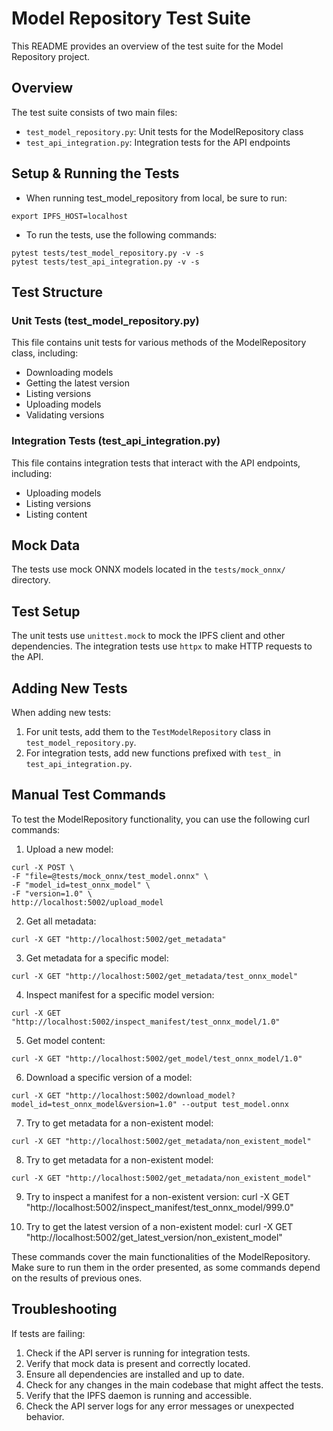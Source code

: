 # Model Repository Test Suite

This README provides an overview of the test suite for the Model Repository project.

## Overview

The test suite consists of two main files:
- `test_model_repository.py`: Unit tests for the ModelRepository class
- `test_api_integration.py`: Integration tests for the API endpoints

## Setup & Running the Tests

- When running test_model_repository from local, be sure to run:
```
export IPFS_HOST=localhost
```

- To run the tests, use the following commands:
```
pytest tests/test_model_repository.py -v -s
pytest tests/test_api_integration.py -v -s
```


## Test Structure

### Unit Tests (test_model_repository.py)
This file contains unit tests for various methods of the ModelRepository class, including:
- Downloading models
- Getting the latest version
- Listing versions
- Uploading models
- Validating versions

### Integration Tests (test_api_integration.py)

This file contains integration tests that interact with the API endpoints, including:
- Uploading models
- Listing versions
- Listing content

## Mock Data

The tests use mock ONNX models located in the `tests/mock_onnx/` directory.

## Test Setup

The unit tests use `unittest.mock` to mock the IPFS client and other dependencies. The integration tests use `httpx` to make HTTP requests to the API.

## Adding New Tests

When adding new tests:
1. For unit tests, add them to the `TestModelRepository` class in `test_model_repository.py`.
2. For integration tests, add new functions prefixed with `test_` in `test_api_integration.py`.

## Manual Test Commands

To test the ModelRepository functionality, you can use the following curl commands:

1. Upload a new model:
```
curl -X POST \
-F "file=@tests/mock_onnx/test_model.onnx" \
-F "model_id=test_onnx_model" \
-F "version=1.0" \
http://localhost:5002/upload_model
```

2. Get all metadata:
```
curl -X GET "http://localhost:5002/get_metadata"
```

3. Get metadata for a specific model:
```
curl -X GET "http://localhost:5002/get_metadata/test_onnx_model"
```

4. Inspect manifest for a specific model version:
```
curl -X GET "http://localhost:5002/inspect_manifest/test_onnx_model/1.0"
```

5. Get model content:
```
curl -X GET "http://localhost:5002/get_model/test_onnx_model/1.0"
```

6. Download a specific version of a model:
```
curl -X GET "http://localhost:5002/download_model?model_id=test_onnx_model&version=1.0" --output test_model.onnx
```

7. Try to get metadata for a non-existent model:
```
curl -X GET "http://localhost:5002/get_metadata/non_existent_model"
```
8. Try to get metadata for a non-existent model:
```
curl -X GET "http://localhost:5002/get_metadata/non_existent_model"
```
9. Try to inspect a manifest for a non-existent version:
curl -X GET "http://localhost:5002/inspect_manifest/test_onnx_model/999.0"

10. Try to get the latest version of a non-existent model:
curl -X GET "http://localhost:5002/get_latest_version/non_existent_model"


These commands cover the main functionalities of the ModelRepository. Make sure to run them in the order presented, as some commands depend on the results of previous ones.

## Troubleshooting

If tests are failing:
1. Check if the API server is running for integration tests.
2. Verify that mock data is present and correctly located.
3. Ensure all dependencies are installed and up to date.
4. Check for any changes in the main codebase that might affect the tests.
5. Verify that the IPFS daemon is running and accessible.
6. Check the API server logs for any error messages or unexpected behavior.